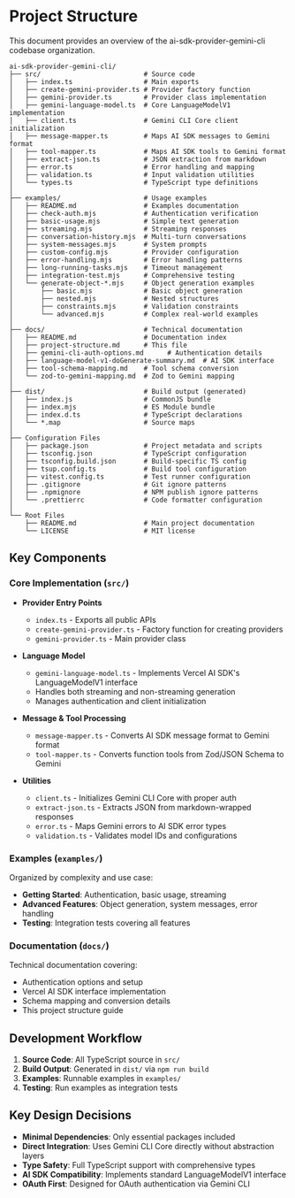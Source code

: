 # Project Structure

This document provides an overview of the ai-sdk-provider-gemini-cli codebase organization.

```
ai-sdk-provider-gemini-cli/
├── src/                          # Source code
│   ├── index.ts                  # Main exports
│   ├── create-gemini-provider.ts # Provider factory function
│   ├── gemini-provider.ts        # Provider class implementation
│   ├── gemini-language-model.ts  # Core LanguageModelV1 implementation
│   ├── client.ts                 # Gemini CLI Core client initialization
│   ├── message-mapper.ts         # Maps AI SDK messages to Gemini format
│   ├── tool-mapper.ts            # Maps AI SDK tools to Gemini format
│   ├── extract-json.ts           # JSON extraction from markdown
│   ├── error.ts                  # Error handling and mapping
│   ├── validation.ts             # Input validation utilities
│   └── types.ts                  # TypeScript type definitions
│
├── examples/                     # Usage examples
│   ├── README.md                 # Examples documentation
│   ├── check-auth.mjs            # Authentication verification
│   ├── basic-usage.mjs           # Simple text generation
│   ├── streaming.mjs             # Streaming responses
│   ├── conversation-history.mjs  # Multi-turn conversations
│   ├── system-messages.mjs       # System prompts
│   ├── custom-config.mjs         # Provider configuration
│   ├── error-handling.mjs        # Error handling patterns
│   ├── long-running-tasks.mjs    # Timeout management
│   ├── integration-test.mjs      # Comprehensive testing
│   └── generate-object-*.mjs     # Object generation examples
│       ├── basic.mjs             # Basic object generation
│       ├── nested.mjs            # Nested structures
│       ├── constraints.mjs       # Validation constraints
│       └── advanced.mjs          # Complex real-world examples
│
├── docs/                         # Technical documentation
│   ├── README.md                 # Documentation index
│   ├── project-structure.md      # This file
│   ├── gemini-cli-auth-options.md      # Authentication details
│   ├── language-model-v1-doGenerate-summary.md  # AI SDK interface
│   ├── tool-schema-mapping.md    # Tool schema conversion
│   └── zod-to-gemini-mapping.md  # Zod to Gemini mapping
│
├── dist/                         # Build output (generated)
│   ├── index.js                  # CommonJS bundle
│   ├── index.mjs                 # ES Module bundle
│   ├── index.d.ts                # TypeScript declarations
│   └── *.map                     # Source maps
│
├── Configuration Files
│   ├── package.json              # Project metadata and scripts
│   ├── tsconfig.json             # TypeScript configuration
│   ├── tsconfig.build.json       # Build-specific TS config
│   ├── tsup.config.ts            # Build tool configuration
│   ├── vitest.config.ts          # Test runner configuration
│   ├── .gitignore                # Git ignore patterns
│   ├── .npmignore                # NPM publish ignore patterns
│   └── .prettierrc               # Code formatter configuration
│
└── Root Files
    ├── README.md                 # Main project documentation
    └── LICENSE                   # MIT license

```

## Key Components

### Core Implementation (`src/`)

- **Provider Entry Points**
  - `index.ts` - Exports all public APIs
  - `create-gemini-provider.ts` - Factory function for creating providers
  - `gemini-provider.ts` - Main provider class

- **Language Model**
  - `gemini-language-model.ts` - Implements Vercel AI SDK's LanguageModelV1 interface
  - Handles both streaming and non-streaming generation
  - Manages authentication and client initialization

- **Message & Tool Processing**
  - `message-mapper.ts` - Converts AI SDK message format to Gemini format
  - `tool-mapper.ts` - Converts function tools from Zod/JSON Schema to Gemini

- **Utilities**
  - `client.ts` - Initializes Gemini CLI Core with proper auth
  - `extract-json.ts` - Extracts JSON from markdown-wrapped responses
  - `error.ts` - Maps Gemini errors to AI SDK error types
  - `validation.ts` - Validates model IDs and configurations

### Examples (`examples/`)

Organized by complexity and use case:
- **Getting Started**: Authentication, basic usage, streaming
- **Advanced Features**: Object generation, system messages, error handling
- **Testing**: Integration tests covering all features

### Documentation (`docs/`)

Technical documentation covering:
- Authentication options and setup
- Vercel AI SDK interface implementation
- Schema mapping and conversion details
- This project structure guide

## Development Workflow

1. **Source Code**: All TypeScript source in `src/`
2. **Build Output**: Generated in `dist/` via `npm run build`
3. **Examples**: Runnable examples in `examples/`
4. **Testing**: Run examples as integration tests

## Key Design Decisions

- **Minimal Dependencies**: Only essential packages included
- **Direct Integration**: Uses Gemini CLI Core directly without abstraction layers
- **Type Safety**: Full TypeScript support with comprehensive types
- **AI SDK Compatibility**: Implements standard LanguageModelV1 interface
- **OAuth First**: Designed for OAuth authentication via Gemini CLI